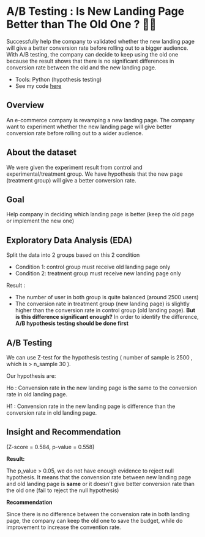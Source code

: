 # A/B Testing : Is New Landing Page Better than The Old One ? 💭👀
Successfully help the company to validated whether the new landing page will give a better conversion rate before rolling out to a bigger audience. With A/B testing, the company can decide to keep using the old one because the result shows that there is no significant differences in conversion rate between the old and the new landing page.

-	Tools: Python (hypothesis testing)
- See my code [here](https://colab.research.google.com/drive/1HN2pTPxcpEjw_vctCqFFQa9Sauj9n5RJ)

## Overview 
An e-commerce company is revamping a new landing page. The company want to experiment whether the new landing page will give better conversion rate before rolling out to a wider audience.

## About the dataset
We were given the experiment result from control and experimental/treatment group. We have hypothesis that the new page (treatment group) will give a better conversion rate.

## Goal
Help company in deciding which landing page is better (keep the old page or implement the new one)

## Exploratory Data Analysis (EDA)
Split the data into 2 groups based on this 2 condition
- Condition 1: control group must receive old landing page only
- Condition 2: treatment group must receive new landing page only

Result :
- The number of user in both group is quite balanced (around 2500 users)
- The conversion rate in treatment group (new landing page) is slightly higher than the conversion rate in control group (old landing page). **But is this difference significant enough?** In order to identify the difference, **A/B hypothesis testing should be done first**

## A/B Testing
We can use Z-test for the hypothesis testing ( number of sample is 2500 , which is > n_sample 30 ).

Our hypothesis are:

Ho : Convension rate in the new landing page is the same to the conversion rate in old landing page.

H1 : Convension rate in the new landing page is difference than the conversion rate in old landing page.

## Insight and Recommendation
(Z-score = 0.584, p-value = 0.558) 

**Result:**

The p_value > 0.05, we do not have enough evidence to reject null hypothesis. It means that the convension rate between new landing page and old landing page is **same** or it doesn't give better conversion rate than the old one (fail to reject the null hypothesis)

**Recommendation**

Since there is no difference between the convension rate in both landing page, the company can keep the old one to save the budget, while do improvement to increase the convention rate.






 
